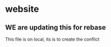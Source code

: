 # website
## WE are updating this for rebase







This file is on local, its is to create the conflict
